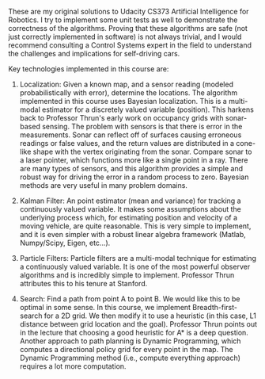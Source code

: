 These are my original solutions to Udacity CS373 Artificial Intelligence for Robotics. I try to implement some unit tests as well to demonstrate the correctness of the algorithms. Proving that these algorithms are safe (not just correctly implemented in software) is not always trivial, and I would recommend consulting a Control Systems expert in the field to understand the challenges and implications for self-driving cars.

Key technologies implemented in this course are:

1. Localization: Given a known map, and a sensor reading (modeled probabilistically with error), determine the locations. The algorithm implemented in this course uses Bayesian localization. This is a multi-modal estimator for a discretely valued variable (position). This harkens back to Professor Thrun's early work on occupancy grids with sonar-based sensing. The problem with sensors is that there is error in the measurements. Sonar can reflect off of surfaces causing erroneous readings or false values, and the return values are distributed in a cone-like shape with the vertex originating from the sonar. Compare sonar to a laser pointer, which functions more like a single point in a ray. There are many types of sensors, and this algorithm provides a simple and robust way for driving the error in a random process to zero. Bayesian methods are very useful in many problem domains.

2. Kalman Filter: An point estimator (mean and variance) for tracking a continuously valued variable. It makes some assumptions about the underlying process which, for estimating position and velocity of a moving vehicle, are quite reasonable. This is very simple to implement, and it is even simpler with a robust linear algebra framework (Matlab, Numpy/Scipy, Eigen, etc...).

3. Particle Filters: Particle filters are a multi-modal technique for estimating a continuously valued variable. It is one of the most powerful observer algorithms and is incredibly simple to implement. Professor Thrun attributes this to his tenure at Stanford.

4. Search: Find a path from point A to point B. We would like this to be optimal in some sense. In this course, we implement Breadth-first-search for a 2D grid. We then modify it to use a heuristic (in this case, L1 distance between grid location and the goal). Professor Thrun points out in the lecture that choosing a good heuristic for A* is a deep question. Another approach to path planning is Dynamic Programming, which computes a directional policy grid for every point in the map. The Dynamic Programming method (i.e., compute everything approach) requires a lot more computation.

